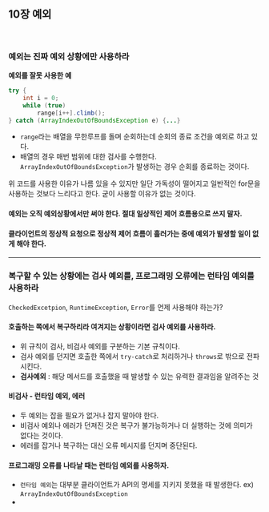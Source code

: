 ## 10장 예외

<br>

### 예외는 진짜 예외 상황에만 사용하라

**예외를 잘못 사용한 예**
```java
try {
	int i = 0;
	while (true) 
		range[i++].climb();
} catch (ArrayIndexOutOfBoundsException e) {...}
```
- `range`라는 배열을 무한루프를 돌며 순회하는데 순회의 종료 조건을 예외로 하고 있다.
- 배열의 경우 매번 범위에 대한 검사를 수행한다. 
  `ArrayIndexOutOfBoundsException`가 발생하는 경우 순회를 종료하는 것이다.

위 코드를 사용한 이유가 나름 있을 수 있지만 일단 가독성이 떨어지고 일반적인 for문을 사용하는 것보다 느리다고 한다. 굳이 사용할 이유가 없는 것이다.

#### 예외는 오직 예외상황에서만 써야 한다. 절대 일상적인 제어 흐름용으로 쓰지 말자.
#### 클라이언트의 정상적 요청으로 정상적 제어 흐름이 흘러가는 중에 예외가 발생할 일이 없게 해야 한다.

***

### 복구할 수 있는 상황에는 검사 예외를, 프로그래밍 오류에는 런타임 예외를 사용하라

`CheckedExcetpion`, `RuntimeException`, `Error`를 언제 사용해야 하는가?

#### 호출하는 쪽에서 복구하리라 여겨지는 상황이라면 검사 예외를 사용하라.
- 위 규칙이 검사, 비검사 예외를 구분하는 기본 규칙이다.
- 검사 예외를 던지면 호출한 쪽에서 `try-catch`로 처리하거나 `throws`로 밖으로 전파시킨다.
- **검사예외** : 해당 메서드를 호출했을 때 발생할 수 있는 유력한 결과임을 알려주는 것

#### 비검사 - 런타임 예외, 에러
- 두 예외는 잡을 필요가 없거나 잡지 말아야 한다.
- 비검사 예외나 에러가 던져진 것은 복구가 불가능하거나 더 실행하는 것에 의미가 없다는 것이다.
- 에러를 잡거나 복구하는 대신 오류 메시지를 던지며 중단된다.

#### 프로그래밍 오류를 나타날 때는 런타임 예외를 사용하자.
- `런타임 예외`는 대부분 클라이언트가 API의 명세를 지키지 못했을 때 발생한다.
  ex) `ArrayIndexOutOfBoundsException`
-   

